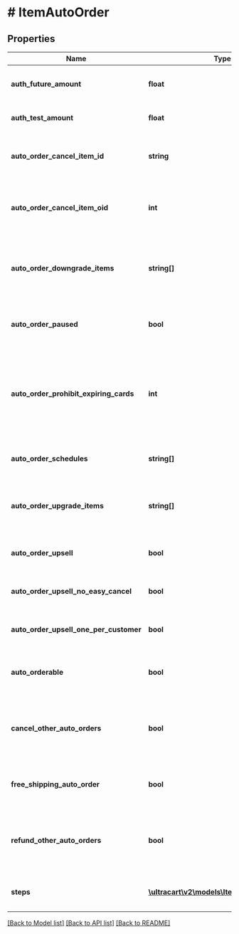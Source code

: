 # # ItemAutoOrder

## Properties

Name | Type | Description | Notes
------------ | ------------- | ------------- | -------------
**auth_future_amount** | **float** | Amount to try and authorize for the future rebill | [optional]
**auth_test_amount** | **float** | Amount to try and test authorize | [optional]
**auto_order_cancel_item_id** | **string** | Item id to attempt charging the customer for if they cancel | [optional]
**auto_order_cancel_item_oid** | **int** | Item object identifier to attempt charging the customer for if they cancel | [optional]
**auto_order_downgrade_items** | **string[]** | List of downgrade items presented to customer service representatives | [optional]
**auto_order_paused** | **bool** | True if the rebill processing of this item is paused | [optional]
**auto_order_prohibit_expiring_cards** | **int** | Minimum number of months before expiration for the card.  Overrides the account level setting if higher.  Set to zero to disable. | [optional]
**auto_order_schedules** | **string[]** | The user selectable schedules that are available | [optional]
**auto_order_upgrade_items** | **string[]** | List of upgrade items presented to customer service representatives | [optional]
**auto_order_upsell** | **bool** | True if this item uses a fixed upsell step schedule | [optional]
**auto_order_upsell_no_easy_cancel** | **bool** | Do not send the easy cancel email to the customer | [optional]
**auto_order_upsell_one_per_customer** | **bool** | Limit the purchase of this item to one per customer | [optional]
**auto_orderable** | **bool** | True if this item can be automatically ordered by the customer | [optional]
**cancel_other_auto_orders** | **bool** | True if other auto orders for this customer should be canceled when this item is ordered | [optional]
**free_shipping_auto_order** | **bool** | True if the customer should be given free shipping | [optional]
**refund_other_auto_orders** | **bool** | True if other auto orders for this customer should refunded if this item is refunded. | [optional]
**steps** | [**\ultracart\v2\models\ItemAutoOrderStep[]**](ItemAutoOrderStep.md) | The rebill steps if this auto order is an upsell | [optional]

[[Back to Model list]](../../README.md#models) [[Back to API list]](../../README.md#endpoints) [[Back to README]](../../README.md)
